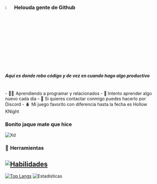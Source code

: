 ### <img src="https://media.giphy.com/media/hvRJCLFzcasrR4ia7z/giphy.gif" width="5%">  Helouda gente de Github 
##### Aquí es donde robo código y de vez en cuando hago algo productivo
<br/>
- 👨‍💻  Aprendiendo a programar y relacionados
- 🌱 Intento aprender algo nuevo cada día
- 💬 Si quieres contactar conmigo puedes hacerlo por Discord
- 🪲  Mi juego favorito con diferencia hasta la fecha es Hollow KNight

### Bonito jaque mate que hice
![Xd](https://i.imgur.com/KwwXxu3.png)

### 🔧  Herramientas
[![Habilidades](https://skillicons.dev/icons?i=js,html,css,react,nodejs,vscode,github,discord)](https://skillicons.dev)
---
[![Top Langs](https://github-readme-stats.vercel.app/api/top-langs/?username=yosseferrazik&theme=merko&hide_progress=false)](https://github.com/anuraghazra/github-readme-stats)
![Estadisticas](https://github-readme-stats.vercel.app/api?username=yosseferrazik&theme=merko&show_icons=true)


